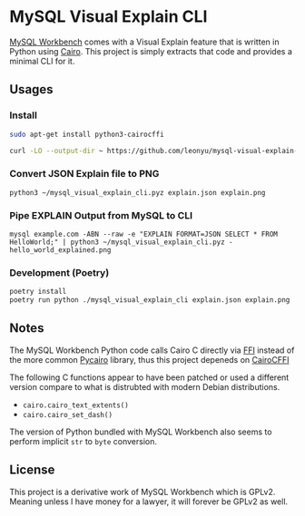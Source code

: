 # MySQL Visual Explain CLI

[MySQL Workbench](https://github.com/mysql/mysql-workbench/) comes with a Visual Explain feature that is written in Python using [Cairo](https://www.cairographics.org/). This project is simply extracts that code and provides a minimal CLI for it.

## Usages

### Install

```sh
sudo apt-get install python3-cairocffi

curl -LO --output-dir ~ https://github.com/leonyu/mysql-visual-explain-cli/releases/download/2023.09.21/mysql_visual_explain_cli.pyz
```

### Convert JSON Explain file to PNG
```
python3 ~/mysql_visual_explain_cli.pyz explain.json explain.png
```

### Pipe EXPLAIN Output from MySQL to CLI

```
mysql example.com -ABN --raw -e "EXPLAIN FORMAT=JSON SELECT * FROM HelloWorld;" | python3 ~/mysql_visual_explain_cli.pyz - hello_world_explained.png
```

### Development (Poetry)

```sh
poetry install
poetry run python ./mysql_visual_explain_cli explain.json explain.png
```

## Notes

The MySQL Workbench Python code calls Cairo C directly via [FFI](https://en.wikipedia.org/wiki/Foreign_function_interface) instead of the more common [Pycairo](https://pypi.org/project/pycairo/) library, thus this project depeneds on [CairoCFFI](https://pypi.org/project/cairocffi/)

The following C functions appear to have been patched or used a different version compare to what is distrubted with modern Debian distributions.

* `cairo.cairo_text_extents()`
* `cairo.cairo_set_dash()`

The version of Python bundled with MySQL Workbench also seems to perform implicit `str` to `byte` conversion.

## License

This project is a derivative work of MySQL Workbench which is GPLv2. Meaning unless I have money for a lawyer, it will forever be GPLv2 as well.
